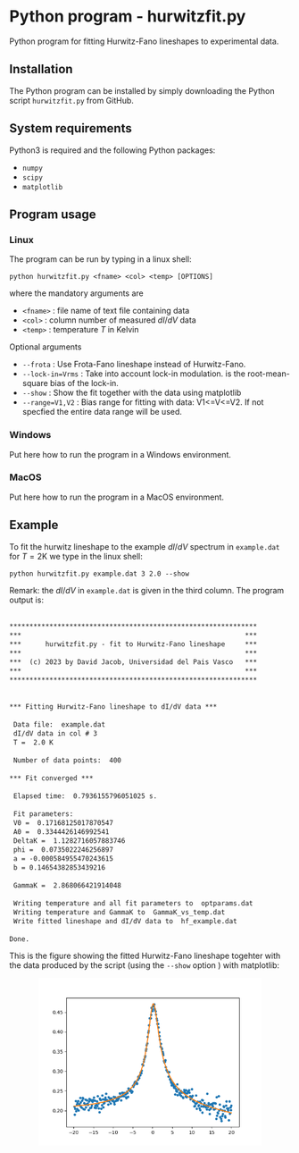 # Python program - hurwitzfit.py
Python program for fitting Hurwitz-Fano lineshapes to experimental data. 

## Installation
The Python program can be installed by simply downloading the Python script `hurwitzfit.py` from GitHub.
## System requirements
Python3 is required and the following Python packages:
* `numpy`
* `scipy`
* `matplotlib`

## Program usage

### Linux
The program can be run by typing in a linux shell:
```code
python hurwitzfit.py <fname> <col> <temp> [OPTIONS]
```
where the mandatory arguments are
* `<fname>`	: file name of text file containing data  
* `<col>`	: column number of measured $dI/dV$ data  
* `<temp>`	: temperature $T$ in Kelvin  

Optional arguments
* `--frota`			: Use Frota-Fano lineshape instead of Hurwitz-Fano.
* `--lock-in=Vrms`	: Take into account lock-in modulation. <Vrms> is the root-mean-square bias of the lock-in.
* `--show`			: Show the fit together with the data using matplotlib
* `--range=V1,V2`   : Bias range for fitting with data: V1<=V<=V2. If not specfied the entire data range will be used.

### Windows
Put here how to run the program in a Windows environment.

### MacOS
Put here how to run the program in a MacOS environment.

## Example
To fit the hurwitz lineshape to the example $dI/dV$ spectrum in `example.dat` for $T=2$K we type in the linux shell:
```code
python hurwitzfit.py example.dat 3 2.0 --show
```
Remark: the $dI/dV$ in `example.dat` is given in the third column.
The program output is:
```code

**************************************************************
***                                                        ***
***      hurwitzfit.py - fit to Hurwitz-Fano lineshape     ***
***                                                        ***
***  (c) 2023 by David Jacob, Universidad del Pais Vasco   ***
***                                                        ***
**************************************************************


*** Fitting Hurwitz-Fano lineshape to dI/dV data ***

 Data file:  example.dat
 dI/dV data in col # 3
 T =  2.0 K

 Number of data points:  400

*** Fit converged ***

 Elapsed time:  0.7936155796051025 s.

 Fit parameters:
 V0 =  0.17168125017870547
 A0 =  0.3344426146992541
 DeltaK =  1.1282716057883746
 phi =  0.0735022246256897
 a = -0.000584955470243615
 b = 0.14654382853439216

 GammaK =  2.868066421914048

 Writing temperature and all fit parameters to  optparams.dat
 Writing temperature and GammaK to  GammaK_vs_temp.dat
 Write fitted lineshape and dI/dV data to  hf_example.dat

Done.
```
This is the figure showing the fitted Hurwitz-Fano lineshape togehter with the data produced by the script (using the `--show` option ) with matplotlib:
<p align="center"><img class="marginauto" src="Figure_hurwitz.png" width="400"></p>

